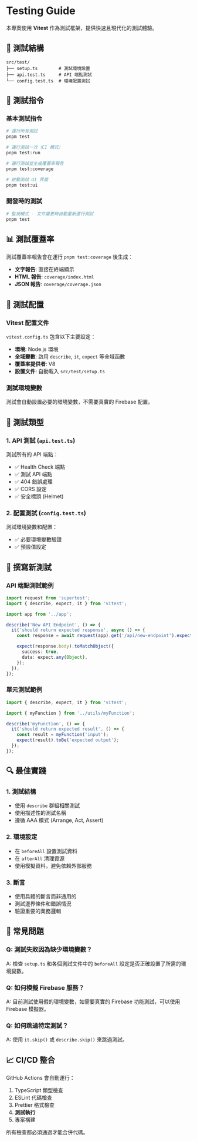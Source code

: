 # Testing Guide

本專案使用 **Vitest** 作為測試框架，提供快速且現代化的測試體驗。

## 🧪 測試結構

```
src/test/
├── setup.ts        # 測試環境設置
├── api.test.ts     # API 端點測試
└── config.test.ts  # 環境配置測試
```

## 🚀 測試指令

### 基本測試指令

```bash
# 運行所有測試
pnpm test

# 運行測試一次（CI 模式）
pnpm test:run

# 運行測試並生成覆蓋率報告
pnpm test:coverage

# 啟動測試 UI 界面
pnpm test:ui
```

### 開發時的測試

```bash
# 監視模式 - 文件變更時自動重新運行測試
pnpm test
```

## 📊 測試覆蓋率

測試覆蓋率報告會在運行 `pnpm test:coverage` 後生成：

- **文字報告**: 直接在終端顯示
- **HTML 報告**: `coverage/index.html`
- **JSON 報告**: `coverage/coverage.json`

## 🔧 測試配置

### Vitest 配置文件

`vitest.config.ts` 包含以下主要設定：

- **環境**: Node.js 環境
- **全域變數**: 啟用 `describe`, `it`, `expect` 等全域函數
- **覆蓋率提供者**: V8
- **設置文件**: 自動載入 `src/test/setup.ts`

### 測試環境變數

測試會自動設置必要的環境變數，不需要真實的 Firebase 配置。

## 🎯 測試類型

### 1. API 測試 (`api.test.ts`)

測試所有的 API 端點：

- ✅ Health Check 端點
- ✅ 測試 API 端點
- ✅ 404 錯誤處理
- ✅ CORS 設定
- ✅ 安全標頭 (Helmet)

### 2. 配置測試 (`config.test.ts`)

測試環境變數和配置：

- ✅ 必要環境變數驗證
- ✅ 預設值設定

## 📝 撰寫新測試

### API 端點測試範例

```typescript
import request from 'supertest';
import { describe, expect, it } from 'vitest';

import app from '../app';

describe('New API Endpoint', () => {
  it('should return expected response', async () => {
    const response = await request(app).get('/api/new-endpoint').expect(200);

    expect(response.body).toMatchObject({
      success: true,
      data: expect.any(Object),
    });
  });
});
```

### 單元測試範例

```typescript
import { describe, expect, it } from 'vitest';

import { myFunction } from '../utils/myFunction';

describe('myFunction', () => {
  it('should return expected result', () => {
    const result = myFunction('input');
    expect(result).toBe('expected output');
  });
});
```

## 🔍 最佳實踐

### 1. 測試結構

- 使用 `describe` 群組相關測試
- 使用描述性的測試名稱
- 遵循 AAA 模式 (Arrange, Act, Assert)

### 2. 環境設定

- 在 `beforeAll` 設置測試資料
- 在 `afterAll` 清理資源
- 使用模擬資料，避免依賴外部服務

### 3. 斷言

- 使用具體的斷言而非通用的
- 測試邊界條件和錯誤情況
- 驗證重要的業務邏輯

## 🚫 常見問題

### Q: 測試失敗因為缺少環境變數？

A: 檢查 `setup.ts` 和各個測試文件中的 `beforeAll` 設定是否正確設置了所需的環境變數。

### Q: 如何模擬 Firebase 服務？

A: 目前測試使用假的環境變數，如需要真實的 Firebase 功能測試，可以使用 Firebase 模擬器。

### Q: 如何跳過特定測試？

A: 使用 `it.skip()` 或 `describe.skip()` 來跳過測試。

## 📈 CI/CD 整合

GitHub Actions 會自動運行：

1. TypeScript 類型檢查
2. ESLint 代碼檢查
3. Prettier 格式檢查
4. **測試執行**
5. 專案構建

所有檢查都必須通過才能合併代碼。
